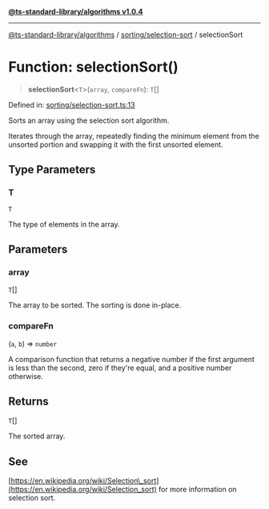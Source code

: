 [**@ts-standard-library/algorithms v1.0.4**](../../../README.md)

***

[@ts-standard-library/algorithms](../../../modules.md) / [sorting/selection-sort](../README.md) / selectionSort

# Function: selectionSort()

> **selectionSort**\<`T`\>(`array`, `compareFn`): `T`[]

Defined in: [sorting/selection-sort.ts:13](https://github.com/gabaudette/ts-stdlib/blob/ea80ba1db09c741e99f8cb19e94e5a29b81b623b/packages/algorithms/src/sorting/selection-sort.ts#L13)

Sorts an array using the selection sort algorithm.

Iterates through the array, repeatedly finding the minimum element
from the unsorted portion and swapping it with the first unsorted element.

## Type Parameters

### T

`T`

The type of elements in the array.

## Parameters

### array

`T`[]

The array to be sorted. The sorting is done in-place.

### compareFn

(`a`, `b`) => `number`

A comparison function that returns a negative number if the first argument is less than the second, zero if they're equal, and a positive number otherwise.

## Returns

`T`[]

The sorted array.

## See

[https://en.wikipedia.org/wiki/Selection\_sort](https://en.wikipedia.org/wiki/Selection_sort) for more information on selection sort.
